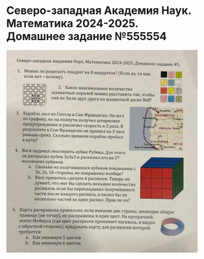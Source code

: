 # Северо-западная Академия Наук. Математика 2024-2025. Домашнее задание №555554

![Задание](img-024.jpg)
